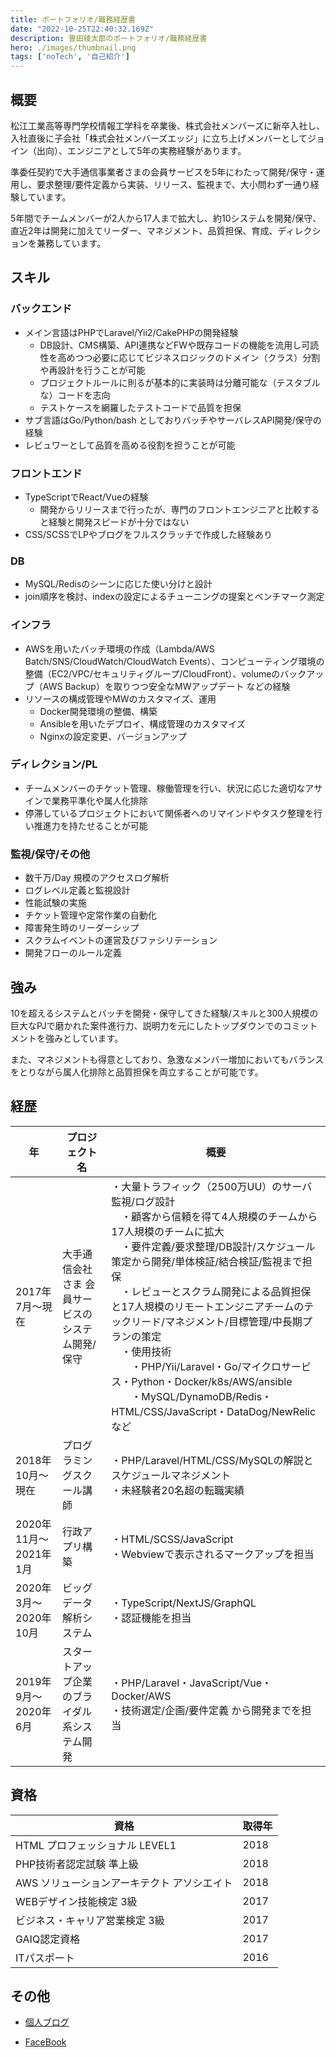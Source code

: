 ```yaml
---
title: ポートフォリオ/職務経歴書
date: "2022-10-25T22:40:32.169Z"
description: 曽田稜太郎のポートフォリオ/職務経歴書
hero: ./images/thumbnail.png
tags: ['noTech', '自己紹介']
---
```


## 概要

松江工業高等専門学校情報工学科を卒業後、株式会社メンバーズに新卒入社し、入社直後に子会社「株式会社メンバーズエッジ」に立ち上げメンバーとしてジョイン（出向）、エンジニアとして5年の実務経験があります。

準委任契約で大手通信事業者さまの会員サービスを5年にわたって開発/保守・運用し、要求整理/要件定義から実装、リリース、監視まで、大小問わず一通り経験しています。

5年間でチームメンバーが2人から17人まで拡大し、約10システムを開発/保守、直近2年は開発に加えてリーダー、マネジメント、品質担保、育成、ディレクションを兼務しています。

## スキル

### バックエンド

- メイン言語はPHPでLaravel/Yii2/CakePHPの開発経験
    - DB設計、CMS構築、API連携などFWや既存コードの機能を流用し可読性を高めつつ必要に応じてビジネスロジックのドメイン（クラス）分割や再設計を行うことが可能
    - プロジェクトルールに則るが基本的に実装時は分離可能な（テスタブルな）コードを志向
    - テストケースを網羅したテストコードで品質を担保
- サブ言語はGo/Python/bash としておりバッチやサーバレスAPI開発/保守の経験
- レビュワーとして品質を高める役割を担うことが可能

### フロントエンド

- TypeScriptでReact/Vueの経験
    - 開発からリリースまで行ったが、専門のフロントエンジニアと比較すると経験と開発スピードが十分ではない
- CSS/SCSSでLPやブログをフルスクラッチで作成した経験あり

### DB

- MySQL/Redisのシーンに応じた使い分けと設計
- join順序を検討、indexの設定によるチューニングの提案とベンチマーク測定

### インフラ

- AWSを用いたバッチ環境の作成（Lambda/AWS Batch/SNS/CloudWatch/CloudWatch Events）、コンピューティング環境の整備（EC2/VPC/セキュリティグループ/CloudFront）、volumeのバックアップ（AWS Backup）を取りつつ安全なMWアップデート などの経験
- リソースの構成管理やMWのカスタマイズ、運用
    - Docker開発環境の整備、構築
    - Ansibleを用いたデプロイ、構成管理のカスタマイズ
    - Nginxの設定変更、バージョンアップ

### ディレクション/PL

- チームメンバーのチケット管理、稼働管理を行い、状況に応じた適切なアサインで業務平準化や属人化排除
- 停滞しているプロジェクトにおいて関係者へのリマインドやタスク整理を行い推進力を持たせることが可能

### 監視/保守/その他

- 数千万/Day 規模のアクセスログ解析
- ログレベル定義と監視設計
- 性能試験の実施
- チケット管理や定常作業の自動化
- 障害発生時のリーダーシップ
- スクラムイベントの運営及びファシリテーション
- 開発フローのルール定義

## 強み

10を超えるシステムとバッチを開発・保守してきた経験/スキルと300人規模の巨大なPJで磨かれた案件進行力、説明力を元にしたトップダウンでのコミットメントを強みとしています。

また、マネジメントも得意としており、急激なメンバー増加においてもバランスをとりながら属人化排除と品質担保を両立することが可能です。

## 経歴

| 年                    | プロジェクト名                                   | 概要                                                         |
| --------------------- | ------------------------------------------------ | ------------------------------------------------------------ |
| 2017年7月〜現在       | 大手通信会社さま 会員サービスのシステム開発/保守 | ・大量トラフィック（2500万UU）のサーバ監視/ログ設計<br/>　・顧客から信頼を得て4人規模のチームから17人規模のチームに拡大<br/>　・要件定義/要求整理/DB設計/スケジュール策定から開発/単体検証/結合検証/監視まで担保<br/>　・レビューとスクラム開発による品質担保と17人規模のリモートエンジニアチームのテックリード/マネジメント/目標管理/中長期プランの策定<br/>　・使用技術<br/>　　・PHP/Yii/Laravel・Go/マイクロサービス・Python・Docker/k8s/AWS/ansible<br/>　　・MySQL/DynamoDB/Redis・HTML/CSS/JavaScript・DataDog/NewRelic  など |
| 2018年10月〜現在      | プログラミングスクール講師                       | ・PHP/Laravel/HTML/CSS/MySQLの解説とスケジュールマネジメント<br>・未経験者20名超の転職実績 |
| 2020年11月〜2021年1月 | 行政アプリ構築                                   | ・HTML/SCSS/JavaScript<br>・Webviewで表示されるマークアップを担当 |
| 2020年3月〜2020年10月 | ビッグデータ解析システム                         | ・TypeScript/NextJS/GraphQL<br/>・認証機能を担当             |
| 2019年9月〜2020年6月  | スタートアップ企業のブライダル系システム開発     | ・PHP/Laravel・JavaScript/Vue・Docker/AWS<br/>・技術選定/企画/要件定義 から開発までを担当 |


## 資格



| 資格                                        | 取得年 |
| ------------------------------------------- | ------ |
| HTML プロフェッショナル LEVEL1              | 2018   |
| PHP技術者認定試験 準上級                    | 2018   |
| AWS ソリューションアーキテクト アソシエイト | 2018   |
| WEBデザイン技能検定 3級                     | 2017   |
| ビジネス・キャリア営業検定 3級              | 2017   |
| GAIQ認定資格                                | 2017   |
| ITパスポート                                | 2016   |



## その他

- [個人ブログ](https://sotaryoutarou.github.io)

- [FaceBook](https://www.facebook.com/sota.ryotaro)